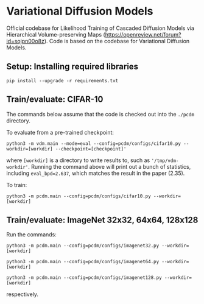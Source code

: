 # Variational Diffusion Models

Official codebase for Likelihood Training of Cascaded Diffusion Models via Hierarchical Volume-preserving Maps (https://openreview.net/forum?id=sojpn00o8z). Code is based on the codebase for Variational Diffusion Models.

## Setup: Installing required libraries

```
pip install --upgrade -r requirements.txt
```

## Train/evaluate: CIFAR-10

The commands below assume that the code is checked out into the `./pcdm` directory.

To evaluate from a pre-trained checkpoint:
```
python3 -m vdm.main --mode=eval --config=pcdm/configs/cifar10.py --workdir=[workdir] --checkpoint=[checkpoint]'
```
where `[workdir]` is a directory to write results to, such as `'/tmp/vdm-workdir'`. Running the command above will print out a bunch of statistics, including `eval_bpd=2.637`, which matches the result in the paper (2.35).

To train:
```
python3 -m pcdm.main --config=pcdm/configs/cifar10.py --workdir=[workdir]
```

## Train/evaluate: ImageNet 32x32, 64x64, 128x128

Run the commands:
```
python3 -m pcdm.main --config=pcdm/configs/imagenet32.py --workdir=[workdir]
```

```
python3 -m pcdm.main --config=pcdm/configs/imagenet64.py --workdir=[workdir]
```

```
python3 -m pcdm.main --config=pcdm/configs/imagenet128.py --workdir=[workdir]
```
respectively.
